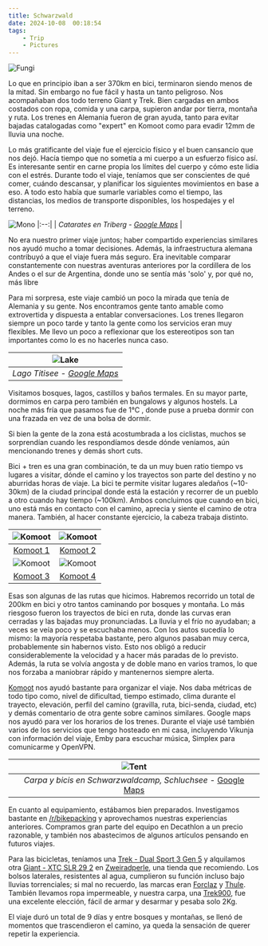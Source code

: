 ```yaml
---
title: Schwarzwald
date: 2024-10-08  00:18:54
tags:
    - Trip
    - Pictures
---
```


![Fungi](/images/posts/fungi.jpg)


Lo que en principio iban a ser 370km en bici, terminaron siendo menos de la mitad. Sin embargo no fue fácil y hasta un tanto peligroso. Nos acompañaban dos todo terreno Giant y Trek. Bien cargadas en ambos costados con ropa, comida y una carpa, supieron andar por tierra, montaña y ruta. Los trenes en Alemania fueron de gran ayuda, tanto para evitar bajadas catalogadas como "expert" en Komoot como para evadir 12mm de lluvia una noche. 

Lo más gratificante del viaje fue el ejercicio físico y el buen cansancio que nos dejó. Hacía tiempo que no sometía a mi cuerpo a un esfuerzo físico así. Es interesante sentir en carne propia los límites del cuerpo y cómo este lidia con el estrés. Durante todo el viaje, teníamos que ser conscientes de qué comer, cuándo descansar, y planificar los siguientes movimientos en base a eso. A todo esto había que sumarle variables como el tiempo, las distancias, los medios de transporte disponibles, los hospedajes y el terreno. 

![Mono](/images/posts/mono.jpg)
|:--:| 
| *Catarates en Triberg - [Google Maps](https://maps.app.goo.gl/kA5vW3h9r2CcuchC7)* |

No era nuestro primer viaje juntos; haber compartido experiencias similares nos ayudó mucho a tomar decisiones. Además, la infraestructura alemana contribuyó a que el viaje fuera más seguro. Era inevitable comparar constantemente con nuestras aventuras anteriores por la cordillera de los Andes o el sur de Argentina, donde uno se sentía más 'solo' y, por qué no, más libre

Para mi sorpresa, este viaje cambió un poco la mirada que tenía de Alemania y su gente. Nos encontramos gente tanto amable como extrovertida y dispuesta a entablar conversaciones. Los trenes llegaron siempre un poco tarde y tanto la gente como los servicios eran muy flexibles. Me llevo un poco a reflexionar que los estereotipos son tan importantes como lo es no hacerles nunca caso. 

|![Lake](/images/posts/lake.jpg) |
|:--:| 
| *Lago Titisee - [Google Maps](https://maps.app.goo.gl/wzwSDvtHGsXYsRzX6)* |

Visitamos bosques, lagos, castillos y baños termales. En su mayor parte, dormimos en carpa pero también en bungalows y algunos hostels. La noche más fría que pasamos fue de 1°C , donde puse a prueba dormir con una frazada en vez de una bolsa de dormir. 

Si bien la gente de la zona está acostumbrada a los ciclistas, muchos se sorprendían cuando les respondíamos desde dónde veníamos, aún mencionando trenes y demás short cuts.

Bici + tren es una gran combinación, te da un muy buen ratio tiempo vs lugares a visitar, dónde el camino y los trayectos son parte del destino y no aburridas horas de viaje. La bici te permite visitar lugares aledaños (~10-30km) de la ciudad principal donde está la estación y recorrer de un pueblo a otro cuando hay tiempo (~100km). Ambos concluimos que cuando en bici, uno está más en contacto con el camino, aprecia y siente el camino de otra manera. También, al hacer constante ejercicio, la cabeza trabaja distinto. 

| ![Komoot](/images/posts/kamoot1.png) | ![Komoot](/images/posts/kamoot2.png)|
|:--:|:--:|
| [Komoot 1](https://www.komoot.com/tour/1885819816) | [Komoot 2](https://www.komoot.com/tour/1882999499) |
| ![Komoot](/images/posts/kamoot3.png)|![Komoot](/images/posts/kamoot4.png)|
| [Komoot 3](https://www.komoot.com/tour/1884092227) | [Komoot 4](https://www.komoot.com/tour/1883087267) |

Esas son algunas de las rutas que hicimos. Habremos recorrido un total de 200km en bici y otro tantos caminando por bosques y montaña. Lo más riesgoso fueron los trayectos de bici en ruta, donde las curvas eran cerradas y las bajadas muy pronunciadas. La lluvia y el frío no ayudaban; a veces se veía poco y se escuchaba menos. Con los autos sucedía lo mismo: la mayoría respetaba bastante, pero algunos pasaban muy cerca, probablemente sin habernos visto. Esto nos obligó a reducir considerablemente la velocidad y a hacer más paradas de lo previsto. Además, la ruta se volvía angosta y de doble mano en varios tramos, lo que nos forzaba a maniobrar rápido y mantenernos siempre alerta.

[Komoot](www.komoot.com) nos ayudó bastante para organizar el viaje. Nos daba métricas de todo tipo como, nivel de dificultad, tiempo estimado, clima durante el trayecto, elevación, perfil del camino (gravilla, ruta, bici-senda, ciudad, etc) y demás comentario de otra gente sobre caminos similares. Google maps nos ayudó para ver los horarios de los trenes. Durante el viaje usé también varios de los servicios que tengo hosteado en mi casa, incluyendo Vikunja con información del viaje, Emby para escuchar música, Simplex para comunicarme y OpenVPN.

|![Tent](/images/posts/tent.jpg) |
|:--:| 
| *Carpa y bicis en Schwarzwaldcamp, Schluchsee* - [Google Maps](https://maps.app.goo.gl/98Lz5qJ6R1bqxjp4A) |

En cuanto al equipamiento, estábamos bien preparados. Investigamos bastante en [/r/bikepacking](https://www.reddit.com/r/bikepacking/) y aprovechamos nuestras experiencias anteriores. Compramos gran parte del equipo en Decathlon a un precio razonable, y también nos abastecimos de algunos artículos pensando en futuros viajes.

Para las bicicletas, teníamos una [Trek - Dual Sport 3 Gen 5](https://www.trekbikes.com/us/en_US/bikes/hybrid-bikes/dual-sport-bikes/dual-sport/dual-sport-3-gen-5/p/36826/) y alquilamos otra [Giant - XTC SLR 29 2](https://www.giant-bicycles.com/us/xtc-slr-29-2-2021) en [Zweiradperle](zweiradperle.hamburg), una tienda que recomiendo. Los bolsos laterales, resistentes al agua, cumplieron su función incluso bajo lluvias torrenciales; si mal no recuerdo, las marcas eran [Forclaz](https://www.decathlon.com/collections/forclaz) y [Thule](https://www.thule.com/en-us/bike-packs-bags-and-racks/panniers-and-bike-bags/thule-shield-pannier-25l-_-3204209). También llevamos ropa impermeable, y nuestra carpa, una [Trek900](https://www.decathlon.es/es/p/tienda-de-campana-domo-2-personas-de-trekking-forclaz-trek900/_/R-p-301558), fue una excelente elección, fácil de armar y desarmar y pesaba solo 2Kg.

El viaje duró un total de 9 días y entre bosques y montañas, se llenó de momentos que trascendieron el camino, ya queda la sensación de querer repetir la experiencia.
